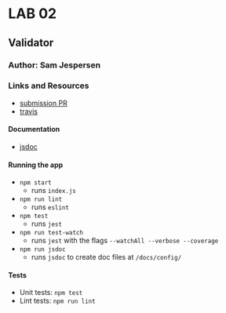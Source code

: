 # LAB 02 

## Validator

### Author: Sam Jespersen

### Links and Resources
* [submission PR](https://github.com/sam-jespersen-401-advanced-javascript/lab-01/pull/2)
* [travis](https://travis-ci.com/sam-jespersen-401-advanced-javascript/lab-01)

#### Documentation
* [jsdoc](./docs)

#### Running the app

* `npm start`
    * runs `index.js`
* `npm run lint`
    *   runs `eslint`
* `npm test`
    * runs `jest`
* `npm run test-watch`
    *   runs `jest` with the flags `--watchAll --verbose --coverage`
* `npm run jsdoc`
    * runs `jsdoc` to create doc files at `/docs/config/`

  
#### Tests
* Unit tests: `npm test`
* Lint tests: `npm run lint`